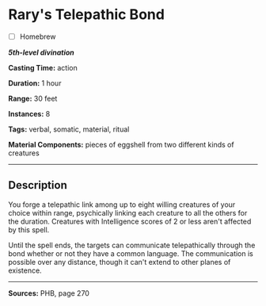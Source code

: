 # Rary's Telepathic Bond

- [ ] Homebrew

***5th-level divination***

**Casting Time:** action

**Duration:** 1 hour

**Range:** 30 feet

**Instances:** 8

**Tags:** verbal, somatic, material, ritual

**Material Components:** pieces of eggshell from two different kinds of creatures

---

## Description
You forge a telepathic link among up to eight willing creatures of your choice within range, psychically linking each creature to all the others for the duration.
Creatures with Intelligence scores of 2 or less aren't affected by this spell.

Until the spell ends, the targets can communicate telepathically through the bond whether or not they have a common language.
The communication is possible over any distance, though it can't extend to other planes of existence.

---

**Sources:** PHB, page 270
